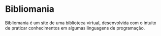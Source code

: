 # Bibliomania
 Bibliomania é um site de uma biblioteca virtual, desenvolvida com o intuito de praticar conhecimentos em algumas linguagens de programação.
